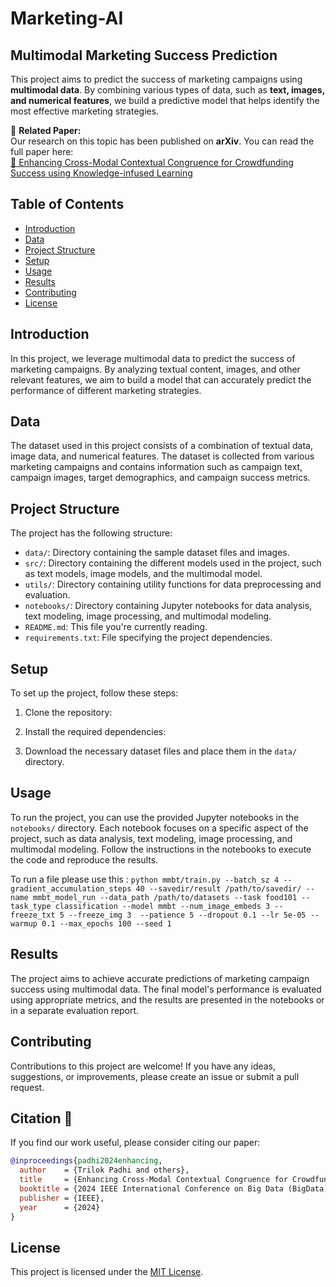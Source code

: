 # Marketing-AI  
## Multimodal Marketing Success Prediction  

This project aims to predict the success of marketing campaigns using **multimodal data**. By combining various types of data, such as **text, images, and numerical features**, we build a predictive model that helps identify the most effective marketing strategies.  

📄 **Related Paper:**  
Our research on this topic has been published on **arXiv**. You can read the full paper here:  
[🔗 Enhancing Cross-Modal Contextual Congruence for Crowdfunding Success using Knowledge-infused Learning](https://arxiv.org/abs/2402.03607)

## Table of Contents
- [Introduction](#introduction)
- [Data](#data)
- [Project Structure](#project-structure)
- [Setup](#setup)
- [Usage](#usage)
- [Results](#results)
- [Contributing](#contributing)
- [License](#license)

## Introduction
In this project, we leverage multimodal data to predict the success of marketing campaigns. By analyzing textual content, images, and other relevant features, we aim to build a model that can accurately predict the performance of different marketing strategies.

## Data
The dataset used in this project consists of a combination of textual data, image data, and numerical features. The dataset is collected from various marketing campaigns and contains information such as campaign text, campaign images, target demographics, and campaign success metrics.

## Project Structure
The project has the following structure:


- `data/`: Directory containing the sample dataset files and images.
- `src/`: Directory containing the different models used in the project, such as text models, image models, and the multimodal model.
- `utils/`: Directory containing utility functions for data preprocessing and evaluation.
- `notebooks/`: Directory containing Jupyter notebooks for data analysis, text modeling, image processing, and multimodal modeling.
- `README.md`: This file you're currently reading.
- `requirements.txt`: File specifying the project dependencies.

## Setup
To set up the project, follow these steps:

1. Clone the repository:

2. Install the required dependencies:

3. Download the necessary dataset files and place them in the `data/` directory.

## Usage
To run the project, you can use the provided Jupyter notebooks in the `notebooks/` directory. Each notebook focuses on a specific aspect of the project, such as data analysis, text modeling, image processing, and multimodal modeling. Follow the instructions in the notebooks to execute the code and reproduce the results.

To run a file please use this :
`python mmbt/train.py --batch_sz 4 --gradient_accumulation_steps 40 --savedir/result /path/to/savedir/ --name mmbt_model_run --data_path /path/to/datasets --task food101 --task_type classification --model mmbt --num_image_embeds 3 --freeze_txt 5 --freeze_img 3  --patience 5 --dropout 0.1 --lr 5e-05 --warmup 0.1 --max_epochs 100 --seed 1`

<!-- """python train_MMBT_ConceptNet_cuda.py --batch_sz 4 --gradient_accumulation_steps 40 --savedir results_9_6/ --name mmbt_model_run 
--data_path kickstarter_data --model mmbt --num_image_embeds 3 --freeze_txt 5 --freeze_img 3 --max_epochs 5 """

# for windows machine gpu 6 - I4I
# python train_MMBT_cuda.py --batch_sz 64 --gradient_accumulation_steps 40 --savedir results_mmbt_12_9/ --name mmbt_model_run --data_path C:\Users\tpadhi1\Desktop\Adobe\mmbt-kg\kickstarter_dataset_processed --model mmbt --num_image_embeds 3 --freeze_txt 5 --freeze_img 3 --max_epochs 50

# for vision transformer
# python train_MMBT_ViT_Bert.py --batch_sz 32 --img_hidden_sz 768 --gradient_acuumulation_steps 40 --gradient_accumulation_steps 40 --savedir test --name mmbt_model_run --data_path C:\Users\tpadhi1\Desktop\Adobe\mmbt-kg\data_prep_codes\Experiments\Transe --model mmbt --num_image_embeds 197 --freeze_txt 5 --freeze_img 3 --max_epochs 50
# python train_BLIP.py --batch_sz 16  --gradient_accumulation_steps 40 --savedir test --name mmbt_model_run --data_path C:\Users\tpadhi1\Desktop\Adobe\mmbt-kg\data_prep_codes\Experiments\Transe --model mmbt --max_epochs 50 -->

## Results
The project aims to achieve accurate predictions of marketing campaign success using multimodal data. The final model's performance is evaluated using appropriate metrics, and the results are presented in the notebooks or in a separate evaluation report.

## Contributing
Contributions to this project are welcome! If you have any ideas, suggestions, or improvements, please create an issue or submit a pull request.

## Citation 📖  

If you find our work useful, please consider citing our paper:  

```bibtex
@inproceedings{padhi2024enhancing,
  author    = {Trilok Padhi and others},
  title     = {Enhancing Cross-Modal Contextual Congruence for Crowdfunding Success using Knowledge-infused Learning},
  booktitle = {2024 IEEE International Conference on Big Data (BigData)},
  publisher = {IEEE},
  year      = {2024}
}
```


## License
This project is licensed under the [MIT License](LICENSE).
